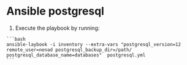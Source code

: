 Ansible postgresql
===================

1.    Execute the playbook by running:

    ```bash
    ansible-laybook -i inventory --extra-vars "postgresql_version=12 remote_user=nenad postgresql_backup_dir=/path/ postgresql_database_name=databases"  postgresql.yml
    ```

